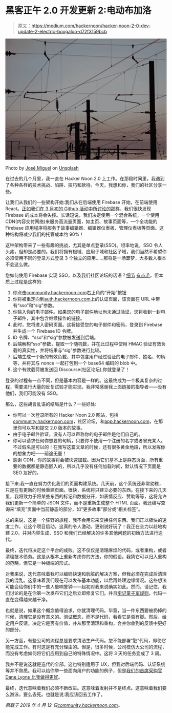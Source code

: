 # 黑客正午 2.0 开发更新 2:电动布加洛

> 原文：<https://medium.com/hackernoon/hacker-noon-2-0-dev-update-2-electric-boogaloo-d72f3159bcb>

![](img/2bf60671556dd2a97b03948ece2b9635.png)

Photo by [José Miguel](https://unsplash.com/photos/cNqwm1RB7Tw?utm_source=unsplash&utm_medium=referral&utm_content=creditCopyText) on [Unsplash](https://unsplash.com/search/photos/electric-boogaloo?utm_source=unsplash&utm_medium=referral&utm_content=creditCopyText)

在过去的几个月里，我一直在 Hacker Noon 2.0 上工作。在那段时间里，我遇到了各种各样的技术挑战、陷阱、技巧和款待。今天，我想和你，我们的社区分享一些。

让我们从我们的一些架构开始:我们从在后端使用 Firebase 开始，在前端使用 React。[正如我们在 3 月初的 Github 活动中所讨论的那样](https://hackernoon.com/lightning-talks-at-github-hq-how-a-cdn-saved-our-hosting-bill-b5cc1c6edaa5)，我们很快发现 Firebase 的成本将会失控。长话短说，我们决定使用一个混合系统，一个使用 CDN(内容交付网络)来服务高流量页面，如主页、故事页面等，一个全功能的 Firebase 应用程序将服务于故事编辑器、编辑器仪表板、管理仪表板等页面。这种结构将减少我们的托管成本约 90%！

这种架构带来了一些有趣的挑战，尤其是单点登录(SSO)。坦率地说，SSO 令人头疼，但却是必要的。我们将拥有根域、应用子域和社区子域，我们当然不希望你必须使用不同的登录方式登录 3 个独立的应用……那将是一场噩梦，大多数人根本不会这么做。

您如何使用 Firebase 实现 SSO，以及我们社区论坛的话语？[细节](https://meta.discourse.org/t/official-single-sign-on-for-discourse-sso/13045) [有点毛](https://meta.discourse.org/t/sso-with-firebase/56524/10)，但本质上过程是这样的:

1.  你点击[community.hackernoon.com](http://community.hackernoon.com/)右上角的“开始”按钮
2.  你将被重定向到[auth.hackernoon.com](http://auth.hackernoon.com/)上的认证页面，该页面在 URL 中带有“sso”和“sig”参数。
3.  你输入你的电子邮件。如果您的电子邮件地址尚未通过验证，您将收到一封电子邮件，其中包含继续操作的链接。
4.  此时，您将进入密码页面。这将接受您的电子邮件和密码，登录到 Firebase 并生成一个 Firebase ID 令牌。
5.  ID 令牌、“sso”和“sig”参数被发送到后端。
6.  后端解构“sso”参数，提取一个随机数，并在此过程中使用 HMAC 验证有效负载的真实性，并将结果与“sig”参数进行比较。
7.  后端生成一个新的有效负载，其中包含用户经过验证的电子邮件、姓名、句柄等，并将其与 nonce 一起打包到一个 base64 编码的 blob 中。
8.  这个有效载荷被发送回 Discourse(社区论坛),你就登录了！

登录的过程有一点不同，但是基本内容是一样的。这最终成为一个极其复杂的过程，需要进行大量的反复试验才能实现。我非常感谢我上面链接的指导者——没有他们，我们可能没有 SSO。

那么，这些胡言乱语的结局是什么？一些好处:

*   你可以一次登录所有的 Hacker Noon 2.0 网站，包括[community.hackernoon.com](http://community.hackernoon.com/)，社区论坛，和[app.hackernoon.com](http://app.hackernoon.com/)，在那里你可以写和提交 2.0 版本的故事。
*   由于电子邮件验证，没有人可以声称你的电子邮件是他们自己的。
*   你可以请求任何你想要的句柄，只要你不使用一个注册的名字或者冒充某人。不过假名是可以的！在我写这篇文章的时候，还有很多黄金地段，所以发挥你的想象力吧——前途无量！
*   感谢 CDN，你的故事将会被快速加载。因为它们基本上是静态页面，所有重要的数据都是静态嵌入的，所以几乎没有任何加载时间，默认情况下页面是 SEO 友好的。

接下来:我一直在努力优化我们的页面构建系统。几天前，这个系统还非常幼稚，只是在有更新的时候重建页面。很快，系统将只建立必要的东西。在接下来的几天里，我将致力于将某些东西的标记和数据分开，如表情反应、赞助等等，这将允许我们更新一个简单的 JSON 文件，而不是重新生成整个 HTML 页面。我还编写查询来“填充”页面中当前静态的部分，如“更多故事”部分或“相关标签”。

总的来说，这是一个狂野的旅程，我不会用它来交换任何东西。我们正以极快的速度工作，让这个项目启动，这真的令人激动。更别说好玩了！我正在全力以赴地构建 2.0，并对内容生成、SSO 和我们已经解决的许多其他问题的初始方法进行迭代。

最终，迭代将决定这个平台的成败。这不仅仅是清理麻烦的代码，或者重构，或者清理技术债务。这是从根本上重新考虑你的方法，你的假设。我猜它可以归入重构的范畴，但它是一种极端的形式。

对我来说，迭代意味着我可以编码快速和肮脏的解决方案，但我必须在完成后清理我的混乱。这意味着我们现在可以发布基本功能，以后再处理边缘情况。这些想法可能会给你们中的一些人敲响警钟——起初对我来说确实如此。然而，请记住，我们讨论的是在你第一次发布它们之后立即修复它们。并且[牢记童子军规则](https://deviq.com/boy-scout-rule/)，代码一直在变得越来越干净。

也就是说，如果这个概念值得追求，你就清理代码。毕竟，当一件东西要被扔掉的时候，清理它是没有意义的。测试概念，而不是代码，看看它是否有脚。然后，给定用户反馈，决定它是否有价值，并从那里清理和重构，合并你收到的反馈中更好的部分。

另一方面，有些公司的流程总是要求清洁生产代码。您不能部署“脏”代码，即使它能完成工作。有时这是有充分理由的。但是，很多时候，公司模仿大公司的流程，而没有考虑如何将它们应用到自己的特殊情况中。这将 3 天的任务变成了 3 周。

我并不是说这就是迭代的全部。这也特别适用于 UX，但我对后端代码、认证系统等并不熟悉。我可以给你举一些面向用户的功能的例子，但是[我们的首席采购官 Dane Lyons 比我做得更好](https://www.youtube.com/watch?v=Ow2lje7UBd4)。

最终，迭代意味着我们必须不断改进。这意味着发射并不是终点。这意味着我们要么游泳，要么去死。也就是说:我应该回去工作了。

*原载于 2019 年 4 月 12 日*[*community.hackernoon.com*](https://community.hackernoon.com/t/hacker-noon-2-0-dev-update-2-electric-boogaloo/1953)*。*